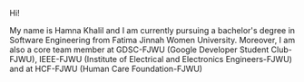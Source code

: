 Hi!

My name is Hamna Khalil and I am currently pursuing a bachelor's degree in Software Engineering from Fatima Jinnah Women University. Moreover, I am also a core team member at GDSC-FJWU (Google Developer Student Club-FJWU), IEEE-FJWU (Institute of Electrical and Electronics Engineers-FJWU) and at HCF-FJWU (Human Care Foundation-FJWU)

<!---
hamna-khalil/hamna-khalil is a ✨ special ✨ repository because its `README.md` (this file) appears on your GitHub profile.
You can click the Preview link to take a look at your changes.
--->
